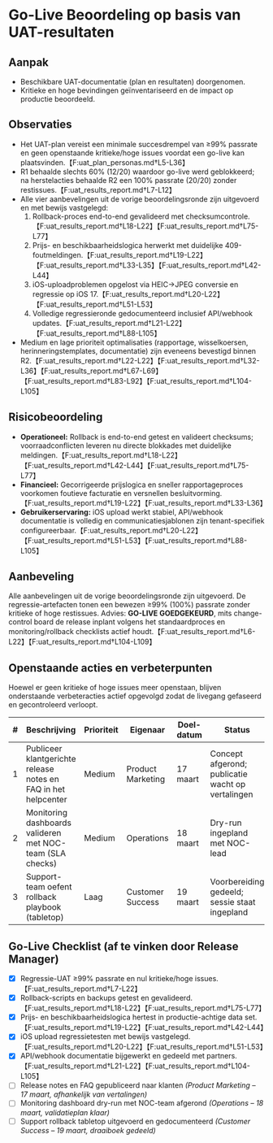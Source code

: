 # Go-Live Beoordeling op basis van UAT-resultaten

## Aanpak
- Beschikbare UAT-documentatie (plan en resultaten) doorgenomen.
- Kritieke en hoge bevindingen geïnventariseerd en de impact op productie beoordeeld.

## Observaties
- Het UAT-plan vereist een minimale succesdrempel van ≥99% passrate en geen openstaande kritieke/hoge issues voordat een go-live kan plaatsvinden.【F:uat_plan_personas.md†L5-L36】
- R1 behaalde slechts 60% (12/20) waardoor go-live werd geblokkeerd; na herstelacties behaalde R2 een 100% passrate (20/20) zonder restissues.【F:uat_results_report.md†L7-L12】
- Alle vier aanbevelingen uit de vorige beoordelingsronde zijn uitgevoerd en met bewijs vastgelegd:
  1. Rollback-proces end-to-end gevalideerd met checksumcontrole.【F:uat_results_report.md†L18-L22】【F:uat_results_report.md†L75-L77】
  2. Prijs- en beschikbaarheidslogica herwerkt met duidelijke 409-foutmeldingen.【F:uat_results_report.md†L19-L22】【F:uat_results_report.md†L33-L35】【F:uat_results_report.md†L42-L44】
  3. iOS-uploadproblemen opgelost via HEIC→JPEG conversie en regressie op iOS 17.【F:uat_results_report.md†L20-L22】【F:uat_results_report.md†L51-L53】
  4. Volledige regressieronde gedocumenteerd inclusief API/webhook updates.【F:uat_results_report.md†L21-L22】【F:uat_results_report.md†L88-L105】
- Medium en lage prioriteit optimalisaties (rapportage, wisselkoersen, herinneringstemplates, documentatie) zijn eveneens bevestigd binnen R2.【F:uat_results_report.md†L22-L22】【F:uat_results_report.md†L32-L36】【F:uat_results_report.md†L67-L69】【F:uat_results_report.md†L83-L92】【F:uat_results_report.md†L104-L105】

## Risicobeoordeling
- **Operationeel:** Rollback is end-to-end getest en valideert checksums; voorraadconflicten leveren nu directe blokkades met duidelijke meldingen.【F:uat_results_report.md†L18-L22】【F:uat_results_report.md†L42-L44】【F:uat_results_report.md†L75-L77】
- **Financieel:** Gecorrigeerde prijslogica en sneller rapportageproces voorkomen foutieve facturatie en versnellen besluitvorming.【F:uat_results_report.md†L19-L22】【F:uat_results_report.md†L33-L36】
- **Gebruikerservaring:** iOS upload werkt stabiel, API/webhook documentatie is volledig en communicatiesjablonen zijn tenant-specifiek configureerbaar.【F:uat_results_report.md†L20-L22】【F:uat_results_report.md†L51-L53】【F:uat_results_report.md†L88-L105】

## Aanbeveling
Alle aanbevelingen uit de vorige beoordelingsronde zijn uitgevoerd. De regressie-artefacten tonen een bewezen ≥99% (100%) passrate zonder kritieke of hoge restissues. Advies: **GO-LIVE GOEDGEKEURD**, mits change-control board de release inplant volgens het standaardproces en monitoring/rollback checklists actief houdt.【F:uat_results_report.md†L6-L22】【F:uat_results_report.md†L104-L109】

## Openstaande acties en verbeterpunten
Hoewel er geen kritieke of hoge issues meer openstaan, blijven onderstaande verbeteracties actief opgevolgd zodat de livegang gefaseerd en gecontroleerd verloopt.

| # | Beschrijving | Prioriteit | Eigenaar | Doel-datum | Status | Opmerking |
|---|---|---|---|---|---|---|
| 1 | Publiceer klantgerichte release notes en FAQ in het helpcenter | Medium | Product Marketing | 17 maart | Concept afgerond; publicatie wacht op vertalingen | Helpt support-volume te reduceren bij uitrol |
| 2 | Monitoring dashboards valideren met NOC-team (SLA checks) | Medium | Operations | 18 maart | Dry-run ingepland met NOC-lead | Dashboards en alerts staan klaar, validatie bevestigt alert-routing |
| 3 | Support-team oefent rollback playbook (tabletop) | Laag | Customer Success | 19 maart | Voorbereiding gedeeld; sessie staat ingepland | Tabletop zorgt voor kennisborging ondanks lage rollback-kans |

## Go-Live Checklist (af te vinken door Release Manager)

- [x] Regressie-UAT ≥99% passrate en nul kritieke/hoge issues.【F:uat_results_report.md†L7-L22】
- [x] Rollback-scripts en backups getest en gevalideerd.【F:uat_results_report.md†L18-L22】【F:uat_results_report.md†L75-L77】
- [x] Prijs- en beschikbaarheidslogica hertest in productie-achtige data set.【F:uat_results_report.md†L19-L22】【F:uat_results_report.md†L42-L44】
- [x] iOS upload regressietesten met bewijs vastgelegd.【F:uat_results_report.md†L20-L22】【F:uat_results_report.md†L51-L53】
- [x] API/webhook documentatie bijgewerkt en gedeeld met partners.【F:uat_results_report.md†L21-L22】【F:uat_results_report.md†L104-L105】
- [ ] Release notes en FAQ gepubliceerd naar klanten *(Product Marketing – 17 maart, afhankelijk van vertalingen)*
- [ ] Monitoring dashboard dry-run met NOC-team afgerond *(Operations – 18 maart, validatieplan klaar)*
- [ ] Support rollback tabletop uitgevoerd en gedocumenteerd *(Customer Success – 19 maart, draaiboek gedeeld)*
